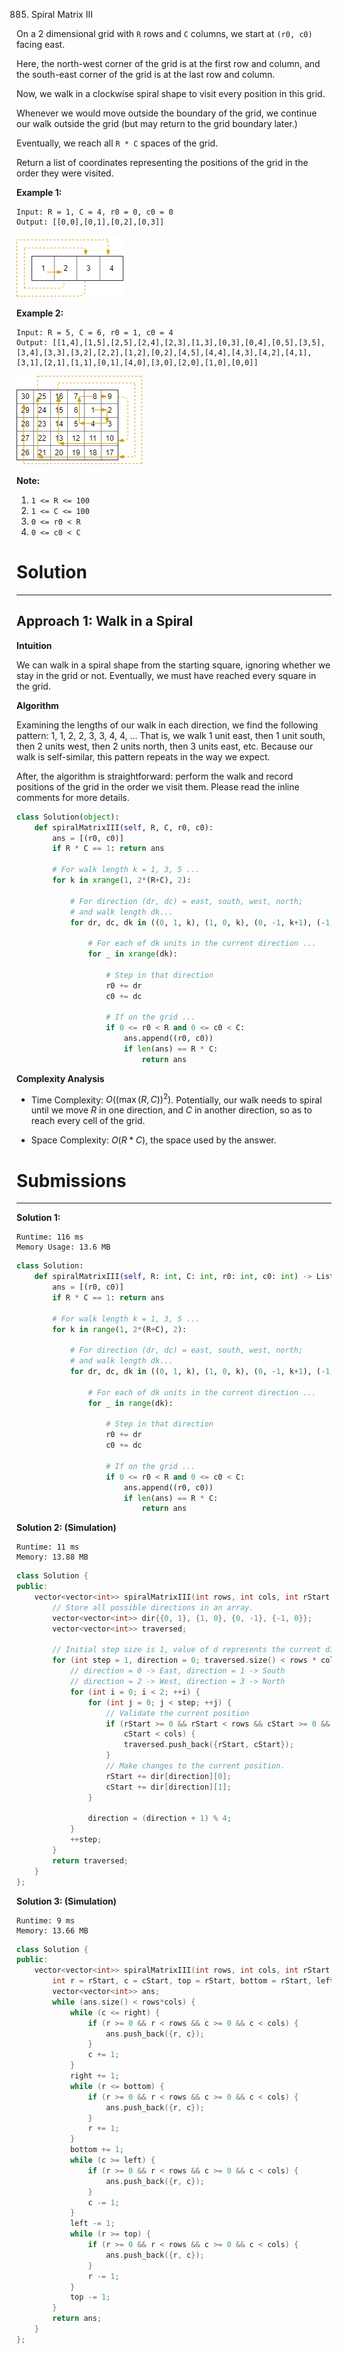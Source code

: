 885. Spiral Matrix III

On a 2 dimensional grid with `R` rows and `C` columns, we start at `(r0, c0)` facing east.

Here, the north-west corner of the grid is at the first row and column, and the south-east corner of the grid is at the last row and column.

Now, we walk in a clockwise spiral shape to visit every position in this grid. 

Whenever we would move outside the boundary of the grid, we continue our walk outside the grid (but may return to the grid boundary later.) 

Eventually, we reach all `R * C` spaces of the grid.

Return a list of coordinates representing the positions of the grid in the order they were visited.

 

**Example 1:**
```
Input: R = 1, C = 4, r0 = 0, c0 = 0
Output: [[0,0],[0,1],[0,2],[0,3]]
```

![885_example_1.png](img/885_example_1.png) 

**Example 2:**
```
Input: R = 5, C = 6, r0 = 1, c0 = 4
Output: [[1,4],[1,5],[2,5],[2,4],[2,3],[1,3],[0,3],[0,4],[0,5],[3,5],[3,4],[3,3],[3,2],[2,2],[1,2],[0,2],[4,5],[4,4],[4,3],[4,2],[4,1],[3,1],[2,1],[1,1],[0,1],[4,0],[3,0],[2,0],[1,0],[0,0]]
```

![885_example_2.png](img/885_example_2.png)

**Note:**

1. `1 <= R <= 100`
1. `1 <= C <= 100`
1. `0 <= r0 < R`
1. `0 <= c0 < C`

# Solution
---
## Approach 1: Walk in a Spiral
**Intuition**

We can walk in a spiral shape from the starting square, ignoring whether we stay in the grid or not. Eventually, we must have reached every square in the grid.

**Algorithm**

Examining the lengths of our walk in each direction, we find the following pattern: 1, 1, 2, 2, 3, 3, 4, 4, ... That is, we walk 1 unit east, then 1 unit south, then 2 units west, then 2 units north, then 3 units east, etc. Because our walk is self-similar, this pattern repeats in the way we expect.

After, the algorithm is straightforward: perform the walk and record positions of the grid in the order we visit them. Please read the inline comments for more details.

```python
class Solution(object):
    def spiralMatrixIII(self, R, C, r0, c0):
        ans = [(r0, c0)]
        if R * C == 1: return ans

        # For walk length k = 1, 3, 5 ...
        for k in xrange(1, 2*(R+C), 2):

            # For direction (dr, dc) = east, south, west, north;
            # and walk length dk...
            for dr, dc, dk in ((0, 1, k), (1, 0, k), (0, -1, k+1), (-1, 0, k+1)):

                # For each of dk units in the current direction ...
                for _ in xrange(dk):

                    # Step in that direction
                    r0 += dr
                    c0 += dc

                    # If on the grid ...
                    if 0 <= r0 < R and 0 <= c0 < C:
                        ans.append((r0, c0))
                        if len(ans) == R * C:
                            return ans
```

**Complexity Analysis**

* Time Complexity: $O((\max(R, C))^2)$. Potentially, our walk needs to spiral until we move $R$ in one direction, and $C$ in another direction, so as to reach every cell of the grid.

* Space Complexity: $O(R * C)$, the space used by the answer.

# Submissions
---
**Solution 1:**
```
Runtime: 116 ms
Memory Usage: 13.6 MB
```
```python
class Solution:
    def spiralMatrixIII(self, R: int, C: int, r0: int, c0: int) -> List[List[int]]:
        ans = [(r0, c0)]
        if R * C == 1: return ans

        # For walk length k = 1, 3, 5 ...
        for k in range(1, 2*(R+C), 2):

            # For direction (dr, dc) = east, south, west, north;
            # and walk length dk...
            for dr, dc, dk in ((0, 1, k), (1, 0, k), (0, -1, k+1), (-1, 0, k+1)):

                # For each of dk units in the current direction ...
                for _ in range(dk):

                    # Step in that direction
                    r0 += dr
                    c0 += dc

                    # If on the grid ...
                    if 0 <= r0 < R and 0 <= c0 < C:
                        ans.append((r0, c0))
                        if len(ans) == R * C:
                            return ans
```

**Solution 2: (Simulation)**
```
Runtime: 11 ms
Memory: 13.88 MB
```
```c++
class Solution {
public:
    vector<vector<int>> spiralMatrixIII(int rows, int cols, int rStart, int cStart) {
        // Store all possible directions in an array.
        vector<vector<int>> dir{{0, 1}, {1, 0}, {0, -1}, {-1, 0}};
        vector<vector<int>> traversed;

        // Initial step size is 1, value of d represents the current direction.
        for (int step = 1, direction = 0; traversed.size() < rows * cols;) {
            // direction = 0 -> East, direction = 1 -> South
            // direction = 2 -> West, direction = 3 -> North
            for (int i = 0; i < 2; ++i) {
                for (int j = 0; j < step; ++j) {
                    // Validate the current position
                    if (rStart >= 0 && rStart < rows && cStart >= 0 &&
                        cStart < cols) {
                        traversed.push_back({rStart, cStart});
                    }
                    // Make changes to the current position.
                    rStart += dir[direction][0];
                    cStart += dir[direction][1];
                }

                direction = (direction + 1) % 4;
            }
            ++step;
        }
        return traversed;
    }
};
```

**Solution 3: (Simulation)**
```
Runtime: 9 ms
Memory: 13.66 MB
```
```c++
class Solution {
public:
    vector<vector<int>> spiralMatrixIII(int rows, int cols, int rStart, int cStart) {
        int r = rStart, c = cStart, top = rStart, bottom = rStart, left = cStart, right = cStart;
        vector<vector<int>> ans;
        while (ans.size() < rows*cols) {
            while (c <= right) {
                if (r >= 0 && r < rows && c >= 0 && c < cols) {
                    ans.push_back({r, c});
                }
                c += 1;
            }
            right += 1;
            while (r <= bottom) {
                if (r >= 0 && r < rows && c >= 0 && c < cols) {
                    ans.push_back({r, c});
                }
                r += 1;
            }
            bottom += 1;
            while (c >= left) {
                if (r >= 0 && r < rows && c >= 0 && c < cols) {
                    ans.push_back({r, c});
                }
                c -= 1;
            }
            left -= 1;
            while (r >= top) {
                if (r >= 0 && r < rows && c >= 0 && c < cols) {
                    ans.push_back({r, c});
                }
                r -= 1;
            }
            top -= 1;
        }
        return ans;
    }
};
```
